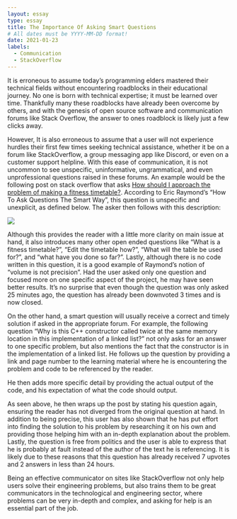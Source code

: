 ```yaml
---
layout: essay
type: essay
title: The Importance Of Asking Smart Questions
# All dates must be YYYY-MM-DD format!
date: 2021-01-23
labels:
  - Communication
  - StackOverflow
---
```

It is erroneous to assume today’s programming elders mastered their technical fields without encountering roadblocks in their educational journey. No one is born with technical expertise; it must be learned over time. Thankfully many these roadblocks have already been overcome by others, and with the genesis of open source software and communication forums like Stack Overflow, the answer to ones roadblock is likely just a few clicks away.

However, It is also erroneous to assume that a user will not experience hurdles their first few times seeking technical assistance, whether it be on a forum like StackOverflow,  a group messaging app like Discord, or even on a customer support helpline. With this ease of communication, it is not uncommon to see unspecific, uninformative, ungrammatical, and even unprofessional questions raised in these forums. An example would be the following post on stack overflow that asks [How should I approach the problem of making a fitness timetable?]( https://stackoverflow.com/questions/65865127/how-should-i-approach-the-problem-of-making-a-fitness-timetable). According to Eric Raymond’s “How To Ask Questions The Smart Way”, this question is unspecific and unexplicit, as defined below. The asker then follows with this description: 


<img class="ui medium center floated rounded image" src="greent3.github.io/images/badCode1.png">



Although this provides the reader with a little more clarity on main issue at hand, it also introduces many other open ended questions like “What is a fitness timetable?”, “Edit the timetable how?”, “What will the table be used for?”, and “what have you done so far?”. Lastly, although there is no code written in this question, it is a good example of Raymond’s notion of “volume is not precision”. Had the user asked only one question and focused more on one specific aspect of the project, he may have seen better results. It’s no surprise that even though the question was only asked 25 minutes ago, the question has already been downvoted 3 times and is now closed. 

On the other hand, a smart question will usually receive a correct and timely solution if asked in the appropriate forum. For example, the following question “Why is this C++ constructor called twice at the same memory location in this implementation of a linked list?” not only asks for an answer to one specific problem, but also mentions the fact that the constructor is in the implementation of a linked list.  He follows up the question by providing a link and page number to the learning material where he is encountering the problem and code to be referenced by the reader. 




He then adds more specific detail by providing the actual output of the code, and his expectation of what the code should output. 




As seen above, he then wraps up the post by stating his question again, ensuring the reader has not diverged from the original question at hand. In addition to being precise, this user has also shown that he has put effort into finding the solution to his problem by researching it on his own and providing those helping him with an in-depth explanation about the problem. Lastly, the question is free from politics and the user is able to express that he is probably at fault instead of the author of the text he is referencing. It is likely due to these reasons that this question has already received 7 upvotes and 2 answers in less than 24 hours. 

Being an effective communicator on sites like StackOverflow not only help users solve their engineering problems, but also trains them to be great communicators in the technological and engineering sector, where problems can be very in-depth and complex, and asking for help is an essential part of the job. 
